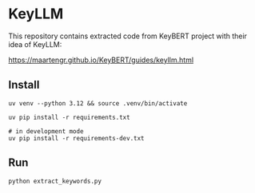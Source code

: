 # KeyLLM

This repository contains extracted code from KeyBERT project with their idea of KeyLLM:

https://maartengr.github.io/KeyBERT/guides/keyllm.html

## Install

```
uv venv --python 3.12 && source .venv/bin/activate

uv pip install -r requirements.txt

# in development mode
uv pip install -r requirements-dev.txt
```

## Run

```
python extract_keywords.py
```
